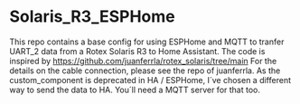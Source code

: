 # Solaris_R3_ESPHome
This repo contains a base config for using ESPHome and MQTT to tranfer UART_2 data from a Rotex Solaris R3 to Home Assistant.
The code is inspired by https://github.com/juanferrla/rotex_solaris/tree/main
For the details on the cable connection, please see the repo of juanferrla.
As the custom_component is deprecated in HA / ESPHome, I´ve chosen a different way to send the data to HA.
You´ll need a MQTT server for that too.

